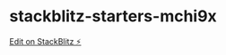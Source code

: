 # stackblitz-starters-mchi9x

[Edit on StackBlitz ⚡️](https://stackblitz.com/edit/stackblitz-starters-mchi9x)